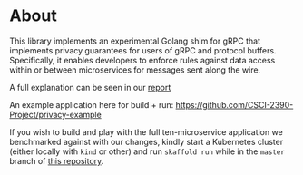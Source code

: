 # About

This library implements an experimental Golang shim for gRPC that implements privacy guarantees for users of gRPC and protocol buffers. Specifically, it enables developers to enforce rules against data access within or between microservices for messages sent along the wire.

A full explanation can be seen in our [report](https://github.com/CSCI-2390-Project/privacy-go/blob/main/CS2390_Project_Final_Report.pdf)

An example application here for build + run: https://github.com/CSCI-2390-Project/privacy-example

If you wish to build and play with the full ten-microservice application we benchmarked against with our changes, kindly start a Kubernetes cluster (either locally with `kind` or other) and run `skaffold run` while in the `master` branch of [this repository](https://github.com/CSCI-2390-Project/microservices-demo). 
